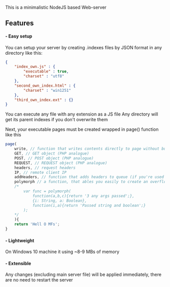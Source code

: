 This is a minimalistic NodeJS based Web-server
## Features
#### - Easy setup
You can setup your server by creating .indexes files by JSON format in any directory like this:
```` json
{
    "index_own.js" : {
        "executable" : true,
        "charset" : "utf8"
    },
    "second_own_index.html" : {
        "charset" : "win1251"
    },
    "third_own_index.ext" : {}
}
````
You can execute any file with any extension as a JS file
Any directory will get its parent indexes if you don't overwrite them

Next, your executable pages must be created wrapped in page() function like this
```` javascript
page(
    write, // function that writes contents directly to page without buffering
    GET, // GET object (PHP analogue)
    POST, // POST object (PHP analogue)
    REQUEST, // REQUEST object (PHP analogue)
    headers, // request headers
    IP, // remote client IP
    addHeaders, // function that adds headers to queue (if you're used write(), headers will be placed no more). For setting responce code, you may use addHeaders({code:200}) (200 is default). If you will set an existing header, it will be overwrited by new
    polymorph // a function, that ables you easily to create an overflowed functions. Usage:
    /*
        var func = polymorph(
            function(a,b,c){return '3 any args passed';},
            {i: String, a: Boolean},
            function(i,a){return 'Passed string and boolean';}
        );
    */
    ){
    return 'Hell O MFs';
}
````

#### - Lightweight
On Windows 10 machine it using ~8-9 MBs of memory

#### - Extensible
Any changes (excluding main server file) will be applied immediately, there are no need to restart the server
